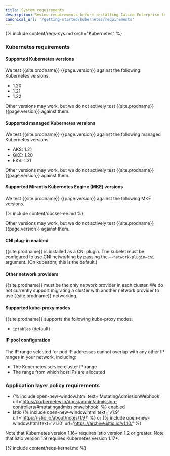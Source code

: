 ```yaml
---
title: System requirements
description: Review requirements before installing Calico Enterprise to ensure success.
canonical_url: '/getting-started/kubernetes/requirements'
---
```


{% include content/reqs-sys.md orch="Kubernetes" %}

### Kubernetes requirements

#### Supported Kubernetes versions

We test {{site.prodname}} {{page.version}} against the following Kubernetes versions.

- 1.20
- 1.21
- 1.22

Other versions may work, but we do not actively test {{site.prodname}}
{{page.version}} against them.

#### Supported managed Kubernetes versions

We test {{site.prodname}} {{page.version}} against the following managed Kubernetes versions.

- AKS: 1.21 
- GKE: 1.20
- EKS: 1.21

Other versions may work, but we do not actively test {{site.prodname}}
{{page.version}} against them.

#### Supported Mirantis Kubernetes Engine (MKE) versions

We test {{site.prodname}} {{page.version}} against the following MKE versions.

{% include content/docker-ee.md %}

Other versions may work, but we do not actively test {{site.prodname}}
{{page.version}} against them.

#### CNI plug-in enabled

{{site.prodname}} is installed as a CNI plugin. The kubelet must be configured
to use CNI networking by passing the `--network-plugin=cni` argument. (On
kubeadm, this is the default.)

#### Other network providers

{{site.prodname}} must be the only network provider in each cluster. We do
not currently support migrating a cluster with another network provider to
use {{site.prodname}} networking.

#### Supported kube-proxy modes

{{site.prodname}} supports the following kube-proxy modes:
- `iptables` (default)

#### IP pool configuration

The IP range selected for pod IP addresses cannot overlap with any other
IP ranges in your network, including:

- The Kubernetes service cluster IP range
- The range from which host IPs are allocated

### Application layer policy requirements

- {% include open-new-window.html text='MutatingAdmissionWebhook' url='https://kubernetes.io/docs/admin/admission-controllers/#mutatingadmissionwebhook' %} enabled
- Istio {% include open-new-window.html text='v1.9' url='https://istio.io/about/notes/1.9/' %} or {% include open-new-window.html text='v1.10' url='https://archive.istio.io/v1.10/' %}

Note that Kubernetes version 1.16+ requires Istio version 1.2 or greater.
Note that Istio version 1.9 requires Kubernetes version 1.17+.

{% include content/reqs-kernel.md %}
